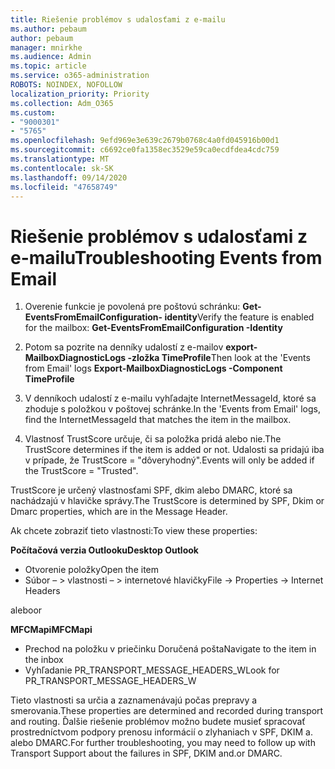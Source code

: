 ```yaml
---
title: Riešenie problémov s udalosťami z e-mailu
ms.author: pebaum
author: pebaum
manager: mnirkhe
ms.audience: Admin
ms.topic: article
ms.service: o365-administration
ROBOTS: NOINDEX, NOFOLLOW
localization_priority: Priority
ms.collection: Adm_O365
ms.custom:
- "9000301"
- "5765"
ms.openlocfilehash: 9efd969e3e639c2679b0768c4a0fd045916b00d1
ms.sourcegitcommit: c6692ce0fa1358ec3529e59ca0ecdfdea4cdc759
ms.translationtype: MT
ms.contentlocale: sk-SK
ms.lasthandoff: 09/14/2020
ms.locfileid: "47658749"
---
```

# <a name="troubleshooting-events-from-email"></a><span data-ttu-id="8b283-102">Riešenie problémov s udalosťami z e-mailu</span><span class="sxs-lookup"><span data-stu-id="8b283-102">Troubleshooting Events from Email</span></span>

1. <span data-ttu-id="8b283-103">Overenie funkcie je povolená pre poštovú schránku: **Get-EventsFromEmailConfiguration- <mailbox> identity**</span><span class="sxs-lookup"><span data-stu-id="8b283-103">Verify the feature is enabled for the mailbox: **Get-EventsFromEmailConfiguration -Identity <mailbox>**</span></span>

2. <span data-ttu-id="8b283-104">Potom sa pozrite na denníky udalostí z e-mailov **export-MailboxDiagnosticLogs <mailbox> -zložka TimeProfile**</span><span class="sxs-lookup"><span data-stu-id="8b283-104">Then look at the 'Events from Email' logs **Export-MailboxDiagnosticLogs <mailbox> -Component TimeProfile**</span></span>

3. <span data-ttu-id="8b283-105">V denníkoch udalostí z e-mailu vyhľadajte InternetMessageId, ktoré sa zhoduje s položkou v poštovej schránke.</span><span class="sxs-lookup"><span data-stu-id="8b283-105">In the 'Events from Email' logs, find the InternetMessageId that matches the item in the mailbox.</span></span>  

4. <span data-ttu-id="8b283-106">Vlastnosť TrustScore určuje, či sa položka pridá alebo nie.</span><span class="sxs-lookup"><span data-stu-id="8b283-106">The TrustScore determines if the item is added or not.</span></span> <span data-ttu-id="8b283-107">Udalosti sa pridajú iba v prípade, že TrustScore = "dôveryhodný".</span><span class="sxs-lookup"><span data-stu-id="8b283-107">Events will only be added if the TrustScore = "Trusted".</span></span>

<span data-ttu-id="8b283-108">TrustScore je určený vlastnosťami SPF, dkim alebo DMARC, ktoré sa nachádzajú v hlavičke správy.</span><span class="sxs-lookup"><span data-stu-id="8b283-108">The TrustScore is determined by SPF, Dkim or Dmarc properties, which are in the Message Header.</span></span>

<span data-ttu-id="8b283-109">Ak chcete zobraziť tieto vlastnosti:</span><span class="sxs-lookup"><span data-stu-id="8b283-109">To view these properties:</span></span>

<span data-ttu-id="8b283-110">**Počítačová verzia Outlooku**</span><span class="sxs-lookup"><span data-stu-id="8b283-110">**Desktop Outlook**</span></span>

- <span data-ttu-id="8b283-111">Otvorenie položky</span><span class="sxs-lookup"><span data-stu-id="8b283-111">Open the item</span></span>
- <span data-ttu-id="8b283-112">Súbor – > vlastnosti – > internetové hlavičky</span><span class="sxs-lookup"><span data-stu-id="8b283-112">File -> Properties -> Internet Headers</span></span>

<span data-ttu-id="8b283-113">alebo</span><span class="sxs-lookup"><span data-stu-id="8b283-113">or</span></span>

<span data-ttu-id="8b283-114">**MFCMapi**</span><span class="sxs-lookup"><span data-stu-id="8b283-114">**MFCMapi**</span></span>

- <span data-ttu-id="8b283-115">Prechod na položku v priečinku Doručená pošta</span><span class="sxs-lookup"><span data-stu-id="8b283-115">Navigate to the item in the inbox</span></span>
- <span data-ttu-id="8b283-116">Vyhľadanie PR_TRANSPORT_MESSAGE_HEADERS_W</span><span class="sxs-lookup"><span data-stu-id="8b283-116">Look for PR_TRANSPORT_MESSAGE_HEADERS_W</span></span>

<span data-ttu-id="8b283-117">Tieto vlastnosti sa určia a zaznamenávajú počas prepravy a smerovania.</span><span class="sxs-lookup"><span data-stu-id="8b283-117">These properties are determined and recorded during transport and routing.</span></span> <span data-ttu-id="8b283-118">Ďalšie riešenie problémov možno budete musieť spracovať prostredníctvom podpory prenosu informácií o zlyhaniach v SPF, DKIM a. alebo DMARC.</span><span class="sxs-lookup"><span data-stu-id="8b283-118">For further troubleshooting, you may need to follow up with Transport Support about the failures in  SPF, DKIM and.or DMARC.</span></span>